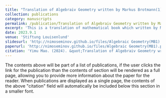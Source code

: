 ```yaml
---
title: "Translation of Algebraiv Geometry written by Markus Brotmann(1)"
collection: publications
category: manuscripts
permalink: /publication/Translation of Algebraiv Geometry written by Markus Brotmann(1)
excerpt: 'This is a translation of mathematical book which written by Markus Brotmann, I translated some from german to chinese'
date: 2023.9.1
venue: 'Stiftung Louisenlund'
slidesurl: 'http://nimoseminov.github.io/files/Algebraic Geometry(MB1).pdf'
paperurl: 'http://nimoseminov.github.io/files/Algebraic Geometry(MB1).pdf'
citation: 'Yimu Mao. (2024). &quot;Translation of Algebraiv Geometry written by Markus Brotmann(1)'
---
```


The contents above will be part of a list of publications, if the user clicks the link for the publication than the contents of section will be rendered as a full page, allowing you to provide more information about the paper for the reader. When publications are displayed as a single page, the contents of the above "citation" field will automatically be included below this section in a smaller font.
